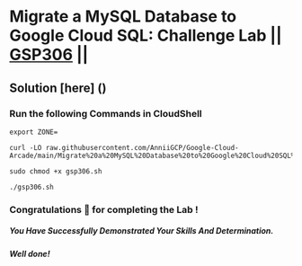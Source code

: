 # Migrate a MySQL Database to Google Cloud SQL: Challenge Lab || [GSP306](https://www.cloudskillsboost.google/focuses/1740?parent=catalog) ||

## Solution [here] ()

### Run the following Commands in CloudShell

```
export ZONE=
```
```
curl -LO raw.githubusercontent.com/AnniiGCP/Google-Cloud-Arcade/main/Migrate%20a%20MySQL%20Database%20to%20Google%20Cloud%20SQL%20Challenge%20Lab/gsp306.sh

sudo chmod +x gsp306.sh

./gsp306.sh
```

### Congratulations 🎉 for completing the Lab !

##### *You Have Successfully Demonstrated Your Skills And Determination.*

#### *Well done!*

 

 
